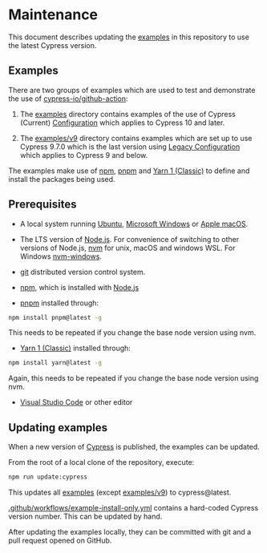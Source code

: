 # Maintenance

This document describes updating the [examples](../examples) in this repository to use the latest Cypress version.

## Examples

There are two groups of examples which are used to test and demonstrate the use of [cypress-io/github-action](https://github.com/cypress-io/github-action):

1. The [examples](../examples) directory contains examples of the use of Cypress (Current) [Configuration](https://docs.cypress.io/guides/references/configuration) which applies to Cypress 10 and later.

2. The [examples/v9](../examples/v9) directory contains examples which are set up to use Cypress 9.7.0 which is the last version using [Legacy Configuration](https://docs.cypress.io/guides/references/legacy-configuration) which applies to Cypress 9 and below.

The examples make use of [npm](https://www.npmjs.com/), [pnpm](https://pnpm.io/) and [Yarn 1 (Classic)](https://classic.yarnpkg.com/) to define and install the packages being used.

## Prerequisites

- A local system running [Ubuntu](https://ubuntu.com/), [Microsoft Windows](https://www.microsoft.com/windows/) or [Apple macOS](https://www.apple.com/macos/).

- The LTS version of [Node.js](https://nodejs.org/). For convenience of switching to other versions of Node.js, [nvm](https://github.com/nvm-sh/nvm) for unix, macOS and windows WSL. For Windows [nvm-windows](https://github.com/coreybutler/nvm-windows).

- [git](https://git-scm.com/) distributed version control system.

- [npm](https://www.npmjs.com/), which is installed with [Node.js](https://nodejs.org/)

- [pnpm](https://pnpm.io/) installed through:

```bash
npm install pnpm@latest -g
```

This needs to be repeated if you change the base node version using nvm.

- [Yarn 1 (Classic)](https://classic.yarnpkg.com/) installed through:

```bash
npm install yarn@latest -g
```

Again, this needs to be repeated if you change the base node version using nvm.

- [Visual Studio Code](https://code.visualstudio.com/) or other editor

## Updating examples

When a new version of [Cypress](https://docs.cypress.io/guides/references/changelog) is published, the examples can be updated.

From the root of a local clone of the repository, execute:

```python
npm run update:cypress
```

This updates all [examples](../examples) (except [examples/v9](../examples/v9)) to cypress@latest.

[.github/workflows/example-install-only.yml](../.github/workflows/example-install-only.yml) contains a hard-coded Cypress version number. This can be updated by hand.

After updating the examples locally, they can be committed with git and a pull request opened on GitHub.
